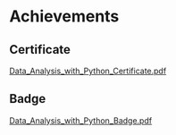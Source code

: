 

# Achievements
## Certificate
[Data_Analysis_with_Python_Certificate.pdf](https://prod-files-secure.s3.us-west-2.amazonaws.com/03e82b26-cccb-4906-bb56-adabcbdc0655/1aa3a050-2338-4a85-85d5-899bad17a31c/Data_Analysis_with_Python_Certificate.pdf?X-Amz-Algorithm=AWS4-HMAC-SHA256&X-Amz-Content-Sha256=UNSIGNED-PAYLOAD&X-Amz-Credential=ASIAZI2LB466XAXEPFUA%2F20250131%2Fus-west-2%2Fs3%2Faws4_request&X-Amz-Date=20250131T191133Z&X-Amz-Expires=3600&X-Amz-Security-Token=IQoJb3JpZ2luX2VjELr%2F%2F%2F%2F%2F%2F%2F%2F%2F%2FwEaCXVzLXdlc3QtMiJGMEQCIBnnGCMf%2FdWMKJiU6ZHGWRzXlag4zBp5J2qNKe5%2FxnCQAiBv6h0F%2BEHnxTfDHFCBOrIIar2rjVoqPfTAD1yS3AMASyqIBAjD%2F%2F%2F%2F%2F%2F%2F%2F%2F%2F8BEAAaDDYzNzQyMzE4MzgwNSIMRF1kUbz92lorl%2BBmKtwDebJ43uGQECFQs0E%2BKZgfkxSJMtOvcF0X%2FTbSOM8YQsZn1JCnDXP7a2MZwA4LuuFHztjRbxEcKfiWs4qgARaiA09dx%2FOvmsHRvFynixah4jJj9v%2Bnl5cboGEcx59KvafwbWNPShvqOYYfgjHBkJBQ02b0F52PttHVqcHY6%2BHh5iPyhSkrrdoOVMjfaLeePTD2VA%2F9utxCSqFv6y%2BTvXAdlZLxeXTW903ODQm8h5azP1VUlc51fMT%2FsfBwu2XytFSC4TMLoCFtd6Lt%2BGqXAE0snzYd2aH3Gnx%2BF5RXPWuuhujVEuZsqzxgyIAD5o8dYuy%2Bgh%2BFZBkCHChQEReN7GvxgJSJeP3KVjYhv7T%2FJEFLeGWnNlmwNp3F2oaRWfUUIWQACsAcgaFzfvqcMantQooWupzuvB6slpB3uzCBRJKrPyYoEbe0UDLP8cBcp5H0Zl7DbaZ0ok2blmVxmnl%2FHoRi1kOrWrJRf8ztq0uojyOonM0sNj2y9MU4dPacMMQrM5UhCfM3P0zV5DZ5cy%2Bqwt7YED65kq9sKpm4NjvV%2FcvvLOqpsuRj4pYtyBLUsFQhCmCf0agjKd0xpiHTKCTBgUwdFp2TnGUDgGGHQtOZyBasVUS3pMhwSJ8H5edRXQkw%2BqP0vAY6pgHecHR3ffadt0oIiTDyutQDL0G9eMU0aARrBbSi2BRbKkyc7CCQlb7gPYslC7U%2BLTDRV80%2F4zUvXYZhx6CXSTl4qYKuHUNbnafr7qXMI%2BH7KrMJwvY3su%2BMMBgx5RgMOtRzKnmfCu5jZ2Dk1T4EKNA18RQLXBnj6HsUfGD%2B7Ya%2F7JdI6B6Ss7IJmZhohUAqINUMQXY48LPkmPItII938NaYyhOHARyk&X-Amz-Signature=3943203e412e78f1ece6ded12fdb882b976747c3244aca4cde4446662d2e6f59&X-Amz-SignedHeaders=host&x-id=GetObject)
## Badge
[Data_Analysis_with_Python_Badge.pdf](https://prod-files-secure.s3.us-west-2.amazonaws.com/03e82b26-cccb-4906-bb56-adabcbdc0655/4fa9bcf8-b584-40dd-8775-c0bfadf6a6f0/Data_Analysis_with_Python_Badge.pdf?X-Amz-Algorithm=AWS4-HMAC-SHA256&X-Amz-Content-Sha256=UNSIGNED-PAYLOAD&X-Amz-Credential=ASIAZI2LB466XAXEPFUA%2F20250131%2Fus-west-2%2Fs3%2Faws4_request&X-Amz-Date=20250131T191133Z&X-Amz-Expires=3600&X-Amz-Security-Token=IQoJb3JpZ2luX2VjELr%2F%2F%2F%2F%2F%2F%2F%2F%2F%2FwEaCXVzLXdlc3QtMiJGMEQCIBnnGCMf%2FdWMKJiU6ZHGWRzXlag4zBp5J2qNKe5%2FxnCQAiBv6h0F%2BEHnxTfDHFCBOrIIar2rjVoqPfTAD1yS3AMASyqIBAjD%2F%2F%2F%2F%2F%2F%2F%2F%2F%2F8BEAAaDDYzNzQyMzE4MzgwNSIMRF1kUbz92lorl%2BBmKtwDebJ43uGQECFQs0E%2BKZgfkxSJMtOvcF0X%2FTbSOM8YQsZn1JCnDXP7a2MZwA4LuuFHztjRbxEcKfiWs4qgARaiA09dx%2FOvmsHRvFynixah4jJj9v%2Bnl5cboGEcx59KvafwbWNPShvqOYYfgjHBkJBQ02b0F52PttHVqcHY6%2BHh5iPyhSkrrdoOVMjfaLeePTD2VA%2F9utxCSqFv6y%2BTvXAdlZLxeXTW903ODQm8h5azP1VUlc51fMT%2FsfBwu2XytFSC4TMLoCFtd6Lt%2BGqXAE0snzYd2aH3Gnx%2BF5RXPWuuhujVEuZsqzxgyIAD5o8dYuy%2Bgh%2BFZBkCHChQEReN7GvxgJSJeP3KVjYhv7T%2FJEFLeGWnNlmwNp3F2oaRWfUUIWQACsAcgaFzfvqcMantQooWupzuvB6slpB3uzCBRJKrPyYoEbe0UDLP8cBcp5H0Zl7DbaZ0ok2blmVxmnl%2FHoRi1kOrWrJRf8ztq0uojyOonM0sNj2y9MU4dPacMMQrM5UhCfM3P0zV5DZ5cy%2Bqwt7YED65kq9sKpm4NjvV%2FcvvLOqpsuRj4pYtyBLUsFQhCmCf0agjKd0xpiHTKCTBgUwdFp2TnGUDgGGHQtOZyBasVUS3pMhwSJ8H5edRXQkw%2BqP0vAY6pgHecHR3ffadt0oIiTDyutQDL0G9eMU0aARrBbSi2BRbKkyc7CCQlb7gPYslC7U%2BLTDRV80%2F4zUvXYZhx6CXSTl4qYKuHUNbnafr7qXMI%2BH7KrMJwvY3su%2BMMBgx5RgMOtRzKnmfCu5jZ2Dk1T4EKNA18RQLXBnj6HsUfGD%2B7Ya%2F7JdI6B6Ss7IJmZhohUAqINUMQXY48LPkmPItII938NaYyhOHARyk&X-Amz-Signature=7c000d8dedfe16746438cdbdb36f24c3a291f1aaebde566e0dc7769c1326db50&X-Amz-SignedHeaders=host&x-id=GetObject)
